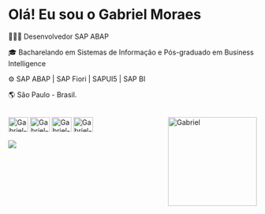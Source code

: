 <h1>Olá! Eu sou o Gabriel Moraes</h1>

👨🏻‍💻 Desenvolvedor SAP ABAP 

🎓 Bacharelando em Sistemas de Informação e Pós-graduado em Business Intelligence

⚙ SAP ABAP | SAP Fiori | SAPUI5 | SAP BI

🌎 São Paulo - Brasil.

<div style="display: inline_block"><br>
  <img align="center" alt="Gabriel-SAP" height="30" width="40" src="https://upload.wikimedia.org/wikipedia/commons/thumb/5/59/SAP_2011_logo.svg/2560px-SAP_2011_logo.svg.png">
  <img align="center" alt="Gabriel-abap" height="30" width="40" src="https://i.pinimg.com/originals/fa/41/9c/fa419c7d4d7294acd8c0d43639058d6c.png">
  <img align="center" alt="Gabriel-UI5" height="30" width="40" src="https://miro.medium.com/max/854/1*wqnAwHqLk4e5fJ393pgUKQ.png">
  <img align="center" alt="Gabriel-BI" height="30" width="40" src="https://iconape.com/wp-content/png_logo_vector/sap-bi.png">
  <img align="right" alt="Gabriel" height="180" src="https://media1.giphy.com/media/JSY3pwmrNLEOO5CcZP/giphy.gif?cid=ecf05e47slvi5cr4e3ryy6gzx5m57hocgzbiey7patgx24wm&rid=giphy.gif&ct=g">
</div>
</br>
<div> 
  <a href="https://www.linkedin.com/in/gabriel-moraes1998/" target="_blank"><img src="https://img.shields.io/badge/-LinkedIn-%230077B5?style=for-the-badge&logo=linkedin&logoColor=white" target="_blank"></a> 

</div>
